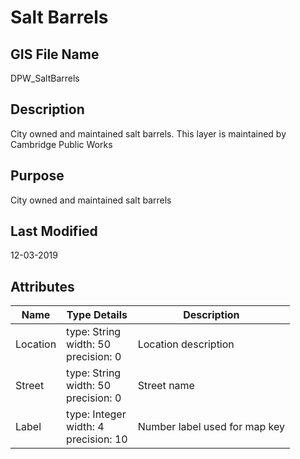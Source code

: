 # Salt Barrels
## GIS File Name
DPW_SaltBarrels
## Description
<DIV STYLE="text-align:Left;"><DIV><DIV><P><SPAN>City owned and maintained salt barrels. This layer is maintained by Cambridge Public Works</SPAN></P></DIV></DIV></DIV>

## Purpose
City owned and maintained salt barrels
## Last Modified
12-03-2019
## Attributes
|Name|Type Details|Description|
|----|------------|-----------|
|Location|type: String<br/>width: 50<br/>precision: 0|Location description|
|Street|type: String<br/>width: 50<br/>precision: 0|Street name |
|Label|type: Integer<br/>width: 4<br/>precision: 10|Number label used for map key|
